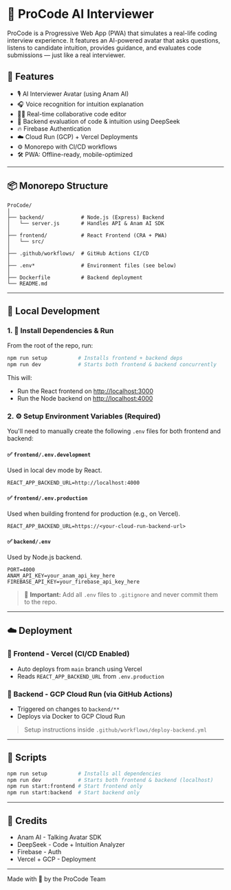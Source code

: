 # 🧠 ProCode AI Interviewer

ProCode is a Progressive Web App (PWA) that simulates a real-life coding interview experience. It features an AI-powered avatar that asks questions, listens to candidate intuition, provides guidance, and evaluates code submissions — just like a real interviewer.

## 🚀 Features

- 🎙️ AI Interviewer Avatar (using Anam AI)
- 🎧 Voice recognition for intuition explanation
- 👨‍💻 Real-time collaborative code editor
- 🤖 Backend evaluation of code & intuition using DeepSeek
- 🔥 Firebase Authentication
- ☁️ Cloud Run (GCP) + Vercel Deployments
- ⚙️ Monorepo with CI/CD workflows
- 🛠️ PWA: Offline-ready, mobile-optimized

---

## 📦 Monorepo Structure

```
ProCode/
│
├── backend/            # Node.js (Express) Backend
│   └── server.js       # Handles API & Anam AI SDK
│
├── frontend/           # React Frontend (CRA + PWA)
│   └── src/
│
├── .github/workflows/  # GitHub Actions CI/CD
│
├── .env*               # Environment files (see below)
│
├── Dockerfile          # Backend deployment
└── README.md
```

---

## 🧪 Local Development

### 1. 🧱 Install Dependencies & Run

From the root of the repo, run:

```bash
npm run setup          # Installs frontend + backend deps
npm run dev            # Starts both frontend & backend concurrently
```

This will:
- Run the React frontend on [http://localhost:3000](http://localhost:3000)
- Run the Node backend on [http://localhost:4000](http://localhost:4000)

### 2. ⚙️ Setup Environment Variables (Required)

You'll need to manually create the following `.env` files for both frontend and backend:

#### ✅ `frontend/.env.development`
Used in local dev mode by React.

```env
REACT_APP_BACKEND_URL=http://localhost:4000
```

#### ✅ `frontend/.env.production`
Used when building frontend for production (e.g., on Vercel).

```env
REACT_APP_BACKEND_URL=https://<your-cloud-run-backend-url>
```

#### ✅ `backend/.env`
Used by Node.js backend.

```env
PORT=4000
ANAM_API_KEY=your_anam_api_key_here
FIREBASE_API_KEY=your_firebase_api_key_here
```

> 🔐 **Important:** Add all `.env` files to `.gitignore` and never commit them to the repo.

---

## ☁️ Deployment

### 🚀 Frontend - Vercel (CI/CD Enabled)
- Auto deploys from `main` branch using Vercel
- Reads `REACT_APP_BACKEND_URL` from `.env.production`

### 🚀 Backend - GCP Cloud Run (via GitHub Actions)
- Triggered on changes to `backend/**`
- Deploys via Docker to GCP Cloud Run

> Setup instructions inside `.github/workflows/deploy-backend.yml`

---

## 📜 Scripts

```bash
npm run setup          # Installs all dependencies
npm run dev            # Starts both frontend & backend (localhost)
npm run start:frontend # Start frontend only
npm run start:backend  # Start backend only
```

---

## 🙌 Credits

- Anam AI - Talking Avatar SDK
- DeepSeek - Code + Intuition Analyzer
- Firebase - Auth
- Vercel + GCP - Deployment

---

Made with 💙 by the ProCode Team

